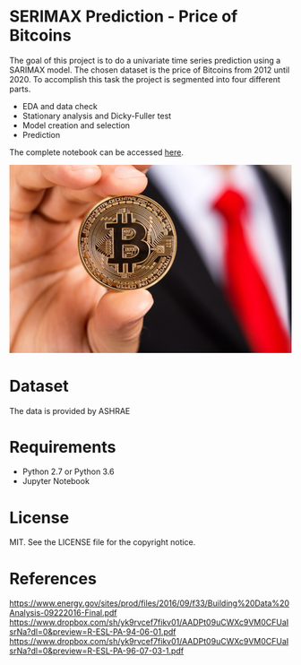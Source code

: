 # SERIMAX Prediction - Price of Bitcoins

The goal of this project is to do a univariate time series prediction using a  SARIMAX model. The chosen dataset is the price of Bitcoins from 2012 until 2020. To accomplish this task the project is segmented into four different parts.

- EDA and data check
- Stationary analysis and Dicky-Fuller test
- Model creation and selection
- Prediction

The complete notebook can be accessed [here](https://nbviewer.jupyter.org/github/omglu93/ashrae_energy_eda/blob/master/the-great-energy-predicator-eda.ipynb).

![img](/images/img1.jpg)


# Dataset

The data is provided by ASHRAE

# Requirements
- Python 2.7 or Python 3.6
- Jupyter Notebook

# License
MIT. See the LICENSE file for the copyright notice.

# References
https://www.energy.gov/sites/prod/files/2016/09/f33/Building%20Data%20Analysis-09222016-Final.pdf
https://www.dropbox.com/sh/yk9rvcef7fikv01/AADPt09uCWXc9VM0CFUaIsrNa?dl=0&preview=R-ESL-PA-94-06-01.pdf
https://www.dropbox.com/sh/yk9rvcef7fikv01/AADPt09uCWXc9VM0CFUaIsrNa?dl=0&preview=R-ESL-PA-96-07-03-1.pdf
